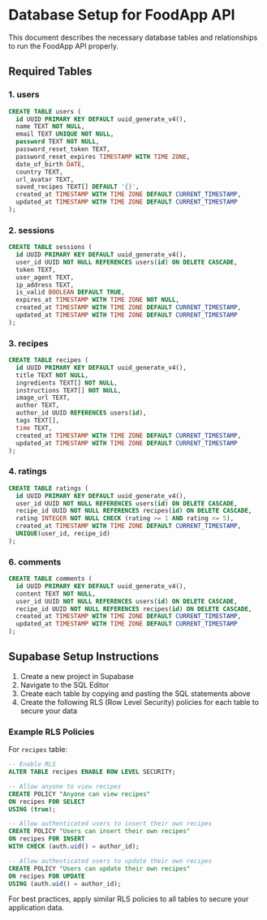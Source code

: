 # Database Setup for FoodApp API

This document describes the necessary database tables and relationships to run the FoodApp API properly.

## Required Tables

### 1. users
```sql
CREATE TABLE users (
  id UUID PRIMARY KEY DEFAULT uuid_generate_v4(),
  name TEXT NOT NULL,
  email TEXT UNIQUE NOT NULL,
  password TEXT NOT NULL,
  password_reset_token TEXT,
  password_reset_expires TIMESTAMP WITH TIME ZONE,
  date_of_birth DATE,
  country TEXT,
  url_avatar TEXT,
  saved_recipes TEXT[] DEFAULT '{}',
  created_at TIMESTAMP WITH TIME ZONE DEFAULT CURRENT_TIMESTAMP,
  updated_at TIMESTAMP WITH TIME ZONE DEFAULT CURRENT_TIMESTAMP
);
```

### 2. sessions
```sql
CREATE TABLE sessions (
  id UUID PRIMARY KEY DEFAULT uuid_generate_v4(),
  user_id UUID NOT NULL REFERENCES users(id) ON DELETE CASCADE,
  token TEXT,
  user_agent TEXT,
  ip_address TEXT,
  is_valid BOOLEAN DEFAULT TRUE,
  expires_at TIMESTAMP WITH TIME ZONE NOT NULL,
  created_at TIMESTAMP WITH TIME ZONE DEFAULT CURRENT_TIMESTAMP,
  updated_at TIMESTAMP WITH TIME ZONE DEFAULT CURRENT_TIMESTAMP
);
```

### 3. recipes
```sql
CREATE TABLE recipes (
  id UUID PRIMARY KEY DEFAULT uuid_generate_v4(),
  title TEXT NOT NULL,
  ingredients TEXT[] NOT NULL,
  instructions TEXT[] NOT NULL,
  image_url TEXT,
  author TEXT,
  author_id UUID REFERENCES users(id),
  tags TEXT[],
  time TEXT,
  created_at TIMESTAMP WITH TIME ZONE DEFAULT CURRENT_TIMESTAMP,
  updated_at TIMESTAMP WITH TIME ZONE DEFAULT CURRENT_TIMESTAMP
);
```

### 4. ratings
```sql
CREATE TABLE ratings (
  id UUID PRIMARY KEY DEFAULT uuid_generate_v4(),
  user_id UUID NOT NULL REFERENCES users(id) ON DELETE CASCADE,
  recipe_id UUID NOT NULL REFERENCES recipes(id) ON DELETE CASCADE,
  rating INTEGER NOT NULL CHECK (rating >= 1 AND rating <= 5),
  created_at TIMESTAMP WITH TIME ZONE DEFAULT CURRENT_TIMESTAMP,
  UNIQUE(user_id, recipe_id)
);
```

### 6. comments
```sql
CREATE TABLE comments (
  id UUID PRIMARY KEY DEFAULT uuid_generate_v4(),
  content TEXT NOT NULL,
  user_id UUID NOT NULL REFERENCES users(id) ON DELETE CASCADE,
  recipe_id UUID NOT NULL REFERENCES recipes(id) ON DELETE CASCADE,
  created_at TIMESTAMP WITH TIME ZONE DEFAULT CURRENT_TIMESTAMP,
  updated_at TIMESTAMP WITH TIME ZONE DEFAULT CURRENT_TIMESTAMP
);
```

## Supabase Setup Instructions

1. Create a new project in Supabase
2. Navigate to the SQL Editor
3. Create each table by copying and pasting the SQL statements above
4. Create the following RLS (Row Level Security) policies for each table to secure your data

### Example RLS Policies

For `recipes` table:

```sql
-- Enable RLS
ALTER TABLE recipes ENABLE ROW LEVEL SECURITY;

-- Allow anyone to view recipes
CREATE POLICY "Anyone can view recipes" 
ON recipes FOR SELECT 
USING (true);

-- Allow authenticated users to insert their own recipes
CREATE POLICY "Users can insert their own recipes" 
ON recipes FOR INSERT 
WITH CHECK (auth.uid() = author_id);

-- Allow authenticated users to update their own recipes
CREATE POLICY "Users can update their own recipes" 
ON recipes FOR UPDATE
USING (auth.uid() = author_id);
```

For best practices, apply similar RLS policies to all tables to secure your application data.
